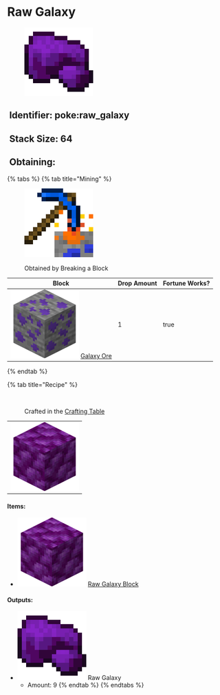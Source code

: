 # Raw Galaxy

<figure><img src="https://github.com/ItsMePok/PFE/blob/wikiAssets/wikiMain/raw_galaxy.png?raw=true" alt=""><figcaption></figcaption></figure>

## <img src="https://minecraft.wiki/images/Name_Tag_JE2_BE2.png?cbdc1" alt="" data-size="line"> Identifier: poke:raw\_galaxy <a href="#identifier" id="identifier"></a>

## <img src="https://minecraft.wiki/images/Light_Gray_Bundle_JE1_BE1.png?b552e" alt="" data-size="line"> Stack Size: 64

## <img src="https://minecraft.wiki/images/thumb/Crafting_Table_JE4_BE3.png/150px-Crafting_Table_JE4_BE3.png?5767f" alt="" data-size="line"> Obtaining:

{% tabs %}
{% tab title="Mining" %}
<figure><img src="https://github.com/ItsMePok/PFE/blob/wikiAssets/MiscIcons/BlockBreak.png?raw=true" alt=""><figcaption><p>Obtained by Breaking a Block</p></figcaption></figure>

<table><thead><tr><th>Block</th><th>Drop Amount</th><th data-type="checkbox">Fortune Works?</th></tr></thead><tbody><tr><td><img src="https://github.com/ItsMePok/PFE/blob/wikiAssets/ore/GalaxyOre.png?raw=true" alt="Galaxy Ore." data-size="line"> <a href="../../blocks/ores/stone-ores/galaxy-ore.md">Galaxy Ore</a></td><td>1</td><td>true</td></tr></tbody></table>
{% endtab %}

{% tab title="Recipe" %}
<figure><img src="https://minecraft.wiki/images/thumb/Crafting_Table_JE4_BE3.png/150px-Crafting_Table_JE4_BE3.png?5767f" alt=""><figcaption><p>Crafted in the <a href="https://minecraft.wiki/w/Crafting_Table">Crafting Table</a></p></figcaption></figure>

|                                                                                                                |
| :------------------------------------------------------------------------------------------------------------: |
| ![Raw Galaxy Block.](https://github.com/ItsMePok/PFE/blob/wikiAssets/blockRenders/RawGalaxyBlock.png?raw=true) |

#### Items:

* <img src="https://github.com/ItsMePok/PFE/blob/wikiAssets/blockRenders/RawGalaxyBlock.png?raw=true" alt="Raw Galaxy Block." data-size="line"> [Raw Galaxy Block](../../blocks/raw-ore-blocks/block-of-raw-galaxy.md)

#### Outputs:

* <img src="https://github.com/ItsMePok/PFE/blob/wikiAssets/wikiMain/raw_galaxy.png?raw=true" alt="Raw Galaxy." data-size="line"> Raw Galaxy
  * Amount: 9
{% endtab %}
{% endtabs %}
